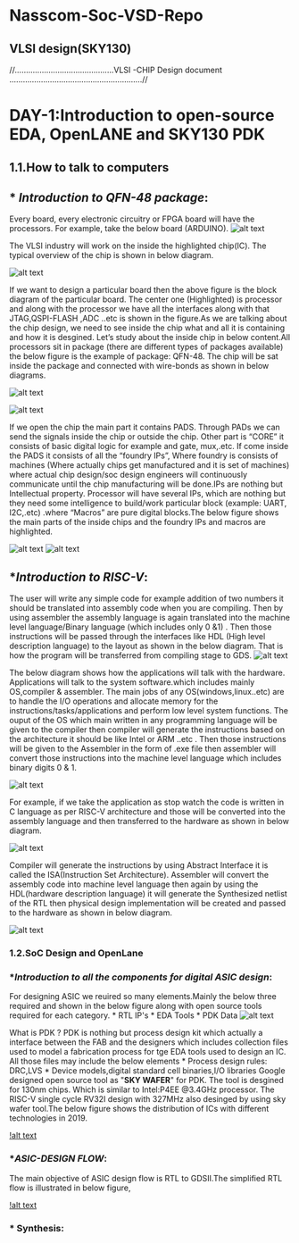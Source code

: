 # Nasscom-Soc-VSD-Repo
## VLSI design(SKY130)
//............................................VLSI -CHIP Design document ...........................................................//

# DAY-1:Introduction to open-source  EDA, OpenLANE and SKY130 PDK

## 1.1.How to talk to computers
   
## * _Introduction to QFN-48 package_:

Every board, every electronic circuitry or FPGA board will have the processors. For example, take the below board (ARDUINO).
![alt text](https://github.com/shaikrajeena/Nasscom-Soc-VSD-Repo/assets/163321148/5429022c-1cbb-4229-aa4c-047b023275cd)

The VLSI industry will work on the inside the highlighted chip(IC). The typical overview of the chip is shown in below diagram.

![alt text](https://github.com/shaikrajeena/Nasscom-Soc-VSD-Repo/assets/163321148/7d4b2be7-9e2f-4846-8485-66cf54d3f154)


If we want to design a particular board then the above figure is the block diagram of the particular board. The center one (Highlighted) is processor and along with the processor we have all the interfaces along with that JTAG,QSPI-FLASH ,ADC ..etc is shown in the figure.As we are talking about the chip design, we need to see inside the chip what and all it is containing and how it is desgined. Let’s study about the inside chip in below content.All processors sit in package (there are different types of packages available) the below figure is the example of package: QFN-48. The chip will be sat inside the package and connected with wire-bonds as shown in below diagrams.

![alt text](https://github.com/shaikrajeena/Nasscom-Soc-VSD-Repo/assets/163321148/46f7959c-ac96-4a31-b29d-8dbf6d248b99)

![alt text](https://github.com/shaikrajeena/Nasscom-Soc-VSD-Repo/assets/163321148/cc9cda51-a355-4d4f-8d76-bede40fe7fe7)


If we open the chip the main part it contains PADS. Through PADs we can send the signals inside the chip or outside the chip. Other part is “CORE” it consists of basic digital logic for example and gate, mux,.etc. If come inside the PADS it consists of all the “foundry IPs”, Where foundry is consists of machines (Where actually chips get manufactured and it is set of machines) where actual chip design/soc design engineers will continuously communicate until the chip manufacturing will be done.IPs are nothing but Intellectual property. Processor will have several IPs, which are nothing but they need some intelligence to build/work particular block (example: UART, I2C,.etc) .where “Macros” are pure digital blocks.The below figure shows the main parts of the inside chips and the foundry IPs and macros are highlighted.

![alt text](https://github.com/shaikrajeena/Nasscom-Soc-VSD-Repo/assets/163321148/0ad96f39-e745-49ad-99f7-0c79b027f770)
![alt text](https://github.com/shaikrajeena/Nasscom-Soc-VSD-Repo/assets/163321148/a71c472c-64bc-4958-8f42-1ecf0cccf267)

 ## *_Introduction to RISC-V_:
The user will write any simple code for example addition of two numbers it should be translated into assembly code when you are compiling. Then by using assembler the assembly language is again translated into the machine level language/Binary language (which includes only 0 &1) . Then those instructions will be passed through the interfaces like HDL (High level description language) to the layout as shown in the below diagram. That is how the program will be transferred from compiling stage to  GDS.
![alt text](https://github.com/shaikrajeena/Nasscom-Soc-VSD-Repo/assets/163321148/d6d344de-fda1-4b44-8b96-f9e44a06e662)

The below diagram shows how the applications will talk with the hardware. Applications will talk to the system software.which includes mainly OS,compiler & assembler. The main jobs of any OS(windows,linux..etc) are to handle the I/O operations and allocate memory for the instructions/tasks/applications and perform low level system functions. The ouput of the OS which main written in any programming language will be given to the compiler then compiler will generate the instructions based on the architecture it should be like Intel or ARM ..etc . Then those instructions will be given to the Assembler in the form of .exe file then assembler will convert those instructions into the machine level language which includes binary digits 0 & 1.

![alt text](https://github.com/shaikrajeena/Nasscom-Soc-VSD-Repo/assets/163321148/1bf80f15-8843-4cb3-8589-fe6cf15a3b07)

For example, if we take the application as stop watch the code is written in C language as per RISC-V architecture and those will be converted into the assembly language and then transferred to the hardware as shown in below diagram.

![alt text](https://github.com/shaikrajeena/Nasscom-Soc-VSD-Repo/assets/163321148/4ffafb77-64ba-46be-8854-deed8ecc2b3c)

Compiler will generate the instructions by using Abstract Interface it is called the ISA(Instruction Set Architecture). Assembler will convert the assembly code into machine level language then again by using the HDL(hardware description language) it will generate the Synthesized netlist of the RTL then physical design implementation will be created and passed to the hardware as shown in below diagram.

![alt text](https://github.com/shaikrajeena/Nasscom-Soc-VSD-Repo/assets/163321148/fcac5af1-0dbc-4bbe-aa66-4a5a1e00a4fb)


###    1.2.SoC Design and OpenLane

### *_Introduction to all the components for digital ASIC design_:
 For designing ASIC we reuired so many elements.Mainly the below three required and shown in the below figure along with open source tools required for each category.
             * RTL IP's 
             * EDA Tools
             * PDK Data
![alt text](https://github.com/shaikrajeena/Nasscom-Soc-VSD-Repo/assets/163321148/7da86cfd-294d-41f3-9074-36ca42807706)

What is PDK ? PDK is nothing but process design kit which actually a interface between the FAB and the designers
which includes collection files used to model a fabrication process for tge EDA tools used to design an IC. All those files may include the below elements
         * Process design rules: DRC,LVS
         * Device models,digital standard cell binaries,I/O libraries
   Google designed open source tool as "__SKY WAFER__" for PDK. The tool is desgined for 130nm chips. Which is similar to Intel:P4EE @3.4GHz processor.
   The RISC-V single cycle RV32I design with 327MHz also desinged by using sky wafer tool.The below figure shows the distribution of ICs with different technologies in 2019.
  
   [!alt text](https://github.com/shaikrajeena/Nasscom-Soc-VSD-Repo/assets/163321148/1d383ac9-90a1-4fc1-83c1-f5fa8eecb3b8)

### *_ASIC-DESIGN FLOW_:

The main objective of ASIC design flow is RTL to GDSII.The simplified RTL flow is illustrated in below figure,

[!alt text](https://github.com/shaikrajeena/Nasscom-Soc-VSD-Repo/assets/163321148/488fb0db-6780-40c7-9d25-67086d1d5fd4)

### * Synthesis:
      

   








